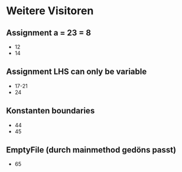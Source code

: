 # Weitere Visitoren

## Assignment a = 23 = 8
* 12
* 14

## Assignment LHS can only be variable
* 17-21
* 24

## Konstanten boundaries
* 44
* 45

## EmptyFile (durch mainmethod gedöns passt)
* 65
